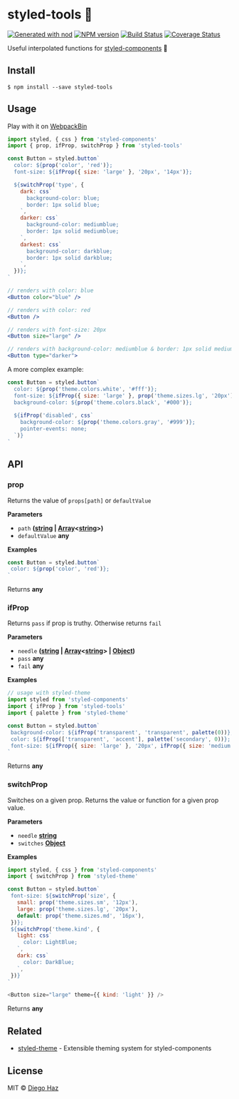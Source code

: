 # styled-tools 💅

[![Generated with nod](https://img.shields.io/badge/generator-nod-2196F3.svg?style=flat-square)](https://github.com/diegohaz/nod)
[![NPM version](https://img.shields.io/npm/v/styled-tools.svg?style=flat-square)](https://npmjs.org/package/styled-tools)
[![Build Status](https://img.shields.io/travis/diegohaz/styled-tools/master.svg?style=flat-square)](https://travis-ci.org/diegohaz/styled-tools) [![Coverage Status](https://img.shields.io/codecov/c/github/diegohaz/styled-tools/master.svg?style=flat-square)](https://codecov.io/gh/diegohaz/styled-tools/branch/master)

Useful interpolated functions for [styled-components](https://github.com/styled-components/styled-components) 💅

## Install

    $ npm install --save styled-tools

## Usage

Play with it on [WebpackBin](https://www.webpackbin.com/bins/-Kel3KgddZSrD5oK0fIk)

```jsx
import styled, { css } from 'styled-components'
import { prop, ifProp, switchProp } from 'styled-tools'

const Button = styled.button`
  color: ${prop('color', 'red')};
  font-size: ${ifProp({ size: 'large' }, '20px', '14px')};

  ${switchProp('type', {
    dark: css`
      background-color: blue;
      border: 1px solid blue;
    `,
    darker: css`
      background-color: mediumblue;
      border: 1px solid mediumblue;
    `,
    darkest: css`
      background-color: darkblue;
      border: 1px solid darkblue;
    `,
  })};
`

// renders with color: blue
<Button color="blue" />

// renders with color: red
<Button />

// renders with font-size: 20px
<Button size="large" />

// renders with background-color: mediumblue & border: 1px solid mediumblue
<Button type="darker">
```

A more complex example:
```jsx
const Button = styled.button`
  color: ${prop('theme.colors.white', '#fff')};
  font-size: ${ifProp({ size: 'large' }, prop('theme.sizes.lg', '20px'), prop('theme.sizes.md', '14px'))};
  background-color: ${prop('theme.colors.black', '#000')};
  
  ${ifProp('disabled', css`
    background-color: ${prop('theme.colors.gray', '#999')};
    pointer-events: none;
  `)}
`
```

## API

<!-- Generated by documentation.js. Update this documentation by updating the source code. -->

### prop

Returns the value of `props[path]` or `defaultValue`

**Parameters**

-   `path` **([string](https://developer.mozilla.org/en-US/docs/Web/JavaScript/Reference/Global_Objects/String) \| [Array](https://developer.mozilla.org/en-US/docs/Web/JavaScript/Reference/Global_Objects/Array)&lt;[string](https://developer.mozilla.org/en-US/docs/Web/JavaScript/Reference/Global_Objects/String)>)** 
-   `defaultValue` **any** 

**Examples**

```javascript
const Button = styled.button`
 color: ${prop('color', 'red')};
`
```

Returns **any** 

### ifProp

Returns `pass` if prop is truthy. Otherwise returns `fail`

**Parameters**

-   `needle` **([string](https://developer.mozilla.org/en-US/docs/Web/JavaScript/Reference/Global_Objects/String) \| [Array](https://developer.mozilla.org/en-US/docs/Web/JavaScript/Reference/Global_Objects/Array)&lt;[string](https://developer.mozilla.org/en-US/docs/Web/JavaScript/Reference/Global_Objects/String)> | [Object](https://developer.mozilla.org/en-US/docs/Web/JavaScript/Reference/Global_Objects/Object))** 
-   `pass` **any** 
-   `fail` **any** 

**Examples**

```javascript
// usage with styled-theme
import styled from 'styled-components'
import { ifProp } from 'styled-tools'
import { palette } from 'styled-theme'

const Button = styled.button`
 background-color: ${ifProp('transparent', 'transparent', palette(0))};
 color: ${ifProp(['transparent', 'accent'], palette('secondary', 0))};
 font-size: ${ifProp({ size: 'large' }, '20px', ifProp({ size: 'medium' }, '16px', '12px'))};
`
```

Returns **any** 

### switchProp

Switches on a given prop. Returns the value or function for a given prop value.

**Parameters**

-   `needle` **[string](https://developer.mozilla.org/en-US/docs/Web/JavaScript/Reference/Global_Objects/String)** 
-   `switches` **[Object](https://developer.mozilla.org/en-US/docs/Web/JavaScript/Reference/Global_Objects/Object)** 

**Examples**

```javascript
import styled, { css } from 'styled-components'
import { switchProp } from 'styled-theme'

const Button = styled.button`
 font-size: ${switchProp('size', {
   small: prop('theme.sizes.sm', '12px'),
   large: prop('theme.sizes.lg', '20px'),
   default: prop('theme.sizes.md', '16px'),
 })};
 ${switchProp('theme.kind', {
   light: css`
     color: LightBlue;
   `,
   dark: css`
     color: DarkBlue;
   `,
 })}
`

<Button size="large" theme={{ kind: 'light' }} />
```

Returns **any** 

## Related

-   [styled-theme](https://github.com/diegohaz/styled-theme) - Extensible theming system for styled-components

## License

MIT © [Diego Haz](https://github.com/diegohaz)

